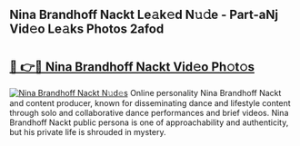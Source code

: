 ## Nina Brandhoff Nackt Le𝚊k𝚎d N𝚞𝚍e - Part-aNj Vid𝚎o Le𝚊ks Photos 2afod

# <h2><a href="http://fbauea.evod.top/?m=Nina+Brandhoff+Nackt">🔗 👉🔴 Nina Brandhoff Nackt Vid𝚎o Ph𝚘t𝚘s</a></h2>

[![Nina Brandhoff Nackt N𝚞d𝚎s](https://i.imgur.com/8V9OHl7.gif)](http://fbauea.evod.top/?m=Nina+Brandhoff+Nackt)
Online personality Nina Brandhoff Nackt and content producer, known for disseminating dance and lifestyle content through solo and collaborative dance performances and brief videos. Nina Brandhoff Nackt public persona is one of approachability and authenticity, but his private life is shrouded in mystery. 
